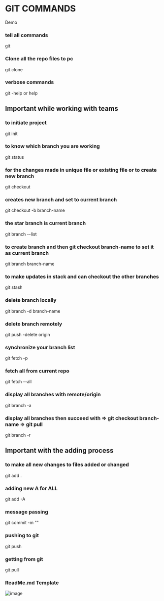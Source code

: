 # GIT COMMANDS
Demo

### tell all commands
git

### Clone all the repo files to pc
git clone 

### verbose commands
git -help or help  

## Important while working with teams

### to initiate project
git init 

### to know which branch you are working
git status 

### for the changes made in unique file or existing file or to create new branch
git checkout 

### creates new branch and set to current branch
git checkout -b branch-name

### the star branch is current branch
git branch --list 

### to create branch and then git checkout branch-name to set it as current branch
git branch branch-name

### to make updates in stack and can checkout the other branches
git stash 

### delete branch locally
git branch -d branch-name 

### delete branch remotely
git push -delete origin <remote-dir> 
  
###  synchronize your branch list
git fetch -p 

### fetch all from current repo
git fetch --all 

### display all branches with remote/origin
git branch -a 

### display all branches then succeed with => git checkout branch-name => git pull
git branch -r

## Important with the adding process

### to make all new changes to files added or changed
git add .  

### adding new A for ALL
git add -A  

### message passing
git commit -m "" 

### pushing to git
git push  

### getting from git
git pull  

### ReadMe.md Template
![image](https://github.com/ganeshbhandarkar/git-commands/blob/master/ReadMe_Template.png?raw=true)
